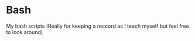 # Bash
My bash scripts (Really for keeping a reccord as I teach myself but feel free to look around)

